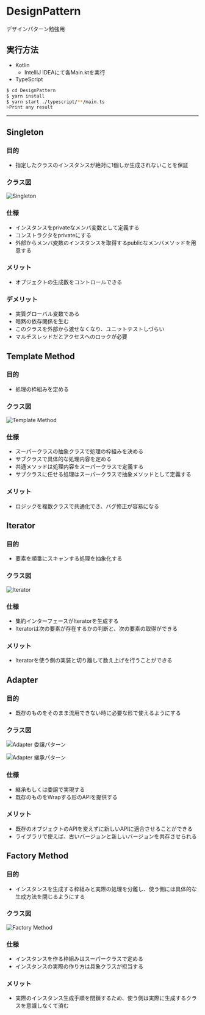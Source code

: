 # DesignPattern

デザインパターン勉強用

## 実行方法

- Kotlin
  - IntelliJ IDEAにて各Main.ktを実行
- TypeScript

```bash
$ cd DesignPattern
$ yarn install
$ yarn start ./typescript/**/main.ts
>Print any result
```

---

## Singleton

### 目的

- 指定したクラスのインスタンスが絶対に1個しか生成されないことを保証

### クラス図

![Singleton](https://user-images.githubusercontent.com/32229790/75941235-7490a100-5ed2-11ea-8452-02d061bc6806.png)

### 仕様

- インスタンスをprivateなメンバ変数として定義する
- コンストラクタをprivateにする
- 外部からメンバ変数のインスタンスを取得するpublicなメンバメソッドを用意する

### メリット

- オブジェクトの生成数をコントロールできる

### デメリット

- 実質グローバル変数である
- 暗黙の依存関係を生む
- このクラスを外部から渡せなくなり、ユニットテストしづらい
- マルチスレッドだとアクセスへのロックが必要

## Template Method

### 目的

- 処理の枠組みを定める

### クラス図

![Template Method](https://user-images.githubusercontent.com/32229790/75941317-a99cf380-5ed2-11ea-9048-eb9342a5472e.png)

### 仕様

- スーパークラスの抽象クラスで処理の枠組みを決める
- サブクラスで具体的な処理内容を定める
- 共通メソッドは処理内容をスーパークラスで定義する
- サブクラスに任せる処理はスーパークラスで抽象メソッドとして定義する

### メリット

- ロジックを複数クラスで共通化でき、バグ修正が容易になる

## Iterator

### 目的

- 要素を順番にスキャンする処理を抽象化する

### クラス図

![Iterator](https://user-images.githubusercontent.com/32229790/75942601-34332200-5ed6-11ea-84a1-a969c5105575.png)

### 仕様

- 集約インターフェースがIteratorを生成する
- Iteratorは次の要素が存在するかの判断と、次の要素の取得ができる

### メリット

- Iteratorを使う側の実装と切り離して数え上げを行うことができる

## Adapter

### 目的

- 既存のものをそのまま流用できない時に必要な形で使えるようにする

### クラス図

![Adapter 委譲パターン](https://user-images.githubusercontent.com/32229790/75974969-09b78800-5f1b-11ea-97b8-c8091846659c.png)

![Adapter 継承パターン](https://user-images.githubusercontent.com/32229790/75974985-0de3a580-5f1b-11ea-85a1-2d01a572dffc.png)

### 仕様

- 継承もしくは委譲で実現する
- 既存のものをWrapする形のAPIを提供する

### メリット

- 既存のオブジェクトのAPIを変えずに新しいAPIに適合させることができる
- ライブラリで使えば、古いバージョンと新しいバージョンを共存させられる

## Factory Method

### 目的

- インスタンスを生成する枠組みと実際の処理を分離し、使う側には具体的な生成方法を閉じるようにする

### クラス図

![Factory Method](https://user-images.githubusercontent.com/32229790/76066989-fadfdc80-5fd1-11ea-864e-e2d572dc8e9b.png)

### 仕様

- インスタンスを作る枠組みはスーパークラスで定める
- インスタンスの実際の作り方は具象クラスが担当する

### メリット

- 実際のインスタンス生成手順を閉鎖するため、使う側は実際に生成するクラスを意識しなくて済む
